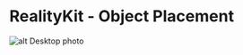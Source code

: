 #  RealityKit - Object Placement
![alt Desktop photo](https://github.com/fosteman/RealityKit-ObjectPlacement/blob/master/Object%20Placement/IMG_0455.PNG?raw=true)

